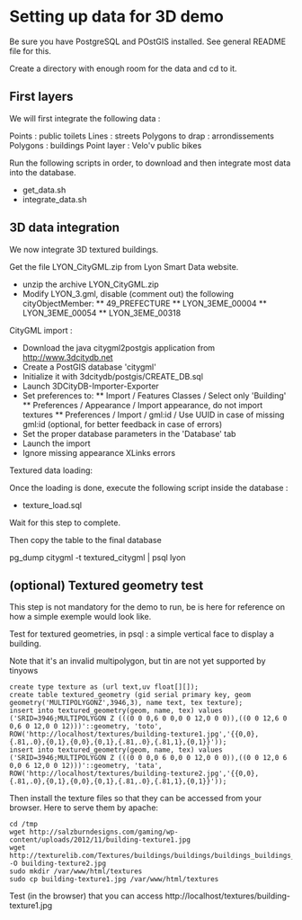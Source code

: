Setting up data for 3D demo
===========================

Be sure you have PostgreSQL and POstGIS installed. See general README file for this.

Create a directory with enough room for the data and cd to it.

First layers
------------

We will first integrate the following data :

Points : public toilets
Lines : streets
Polygons to drap : arrondissements
Polygons : buildings
Point layer : Velo'v public bikes

Run the following scripts in order, to download and then integrate most data into the database.
* get_data.sh
* integrate_data.sh

3D data integration
-------------------

We now integrate 3D textured buildings.

Get the file LYON_CityGML.zip from Lyon Smart Data website.

* unzip the archive LYON_CityGML.zip
* Modify LYON_3.gml, disable (comment out) the following cityObjectMember:
**  49_PREFECTURE
** LYON_3EME_00004
** LYON_3EME_00054
** LYON_3EME_00318

CityGML import :
* Download the java citygml2postgis application from http://www.3dcitydb.net
* Create a PostGIS database 'citygml'
* Initialize it with 3dcitydb/postgis/CREATE_DB.sql
* Launch 3DCityDB-Importer-Exporter
* Set preferences to:
** Import / Features Classes / Select only 'Building'
** Preferences / Appearance / Import appearance, do not import textures
** Preferences / Import / gml:id / Use UUID in case of missing gml:id (optional, for better feedback in case of errors)
* Set the proper database parameters in the 'Database' tab
* Launch the import
* Ignore missing appearance XLinks errors

Textured data loading:

Once the loading is done, execute the following script inside the database : 
* texture_load.sql

Wait for this step to complete.

Then copy the table to the final database

  pg_dump citygml -t textured_citygml | psql lyon

(optional) Textured geometry test
---------------------------------

This step is not mandatory for the demo to run, be is here for reference on how a simple exemple would look like.

Test for textured geometries, in psql : a simple vertical face to display a building.

Note that it's an invalid multipolygon, but tin are not yet supported by tinyows

    create type texture as (url text,uv float[][]);
    create table textured_geometry (gid serial primary key, geom geometry('MULTIPOLYGONZ',3946,3), name text, tex texture);
    insert into textured_geometry(geom, name, tex) values ('SRID=3946;MULTIPOLYGON Z (((0 0 0,6 0 0,0 0 12,0 0 0)),((0 0 12,6 0 0,6 0 12,0 0 12)))'::geometry, 'toto', ROW('http://localhost/textures/building-texture1.jpg','{{0,0},{.81,.0},{0,1},{0,0},{0,1},{.81,.0},{.81,1},{0,1}}'));
    insert into textured_geometry(geom, name, tex) values ('SRID=3946;MULTIPOLYGON Z (((0 0 0,0 6 0,0 0 12,0 0 0)),((0 0 12,0 6 0,0 6 12,0 0 12)))'::geometry, 'tata', ROW('http://localhost/textures/building-texture2.jpg','{{0,0},{.81,.0},{0,1},{0,0},{0,1},{.81,.0},{.81,1},{0,1}}'));

Then install the texture files so that they can be accessed from your browser. Here to serve them by apache:

    cd /tmp
    wget http://salzburndesigns.com/gaming/wp-content/uploads/2012/11/building-texture1.jpg 
    wget http://texturelib.com/Textures/buildings/buildings/buildings_buildings_0095_01_preview.jpg -O building-texture2.jpg
    sudo mkdir /var/www/html/textures
    sudo cp building-texture1.jpg /var/www/html/textures

Test (in the browser) that you can access http://localhost/textures/building-texture1.jpg

